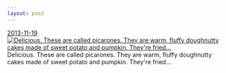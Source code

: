 ```yaml
---
layout: post
---
```


<p>
  <time><a href="/218">2013-11-19</a></time>
  <a href="/218"><img src="{{ site.assets_url }}/218-640.jpg" srcset="{{ site.assets_url }}/218-1280.jpg 1280w, {{ site.assets_url }}/218-960.jpg 960w, {{ site.assets_url }}/218-640.jpg 640w, {{ site.assets_url }}/218-320.jpg 320w" sizes="(min-width: 700px) 50vw, calc(100vw - 2rem)" alt="Delicious. These are called picarones. They are warm, fluffy doughnutty cakes made of sweet potato and pumpkin. They&#x27;re fried..." /></a>
  <span>Delicious. These are called picarones. They are warm, fluffy doughnutty cakes made of sweet potato and pumpkin. They&#x27;re fried...</span>
</p>
